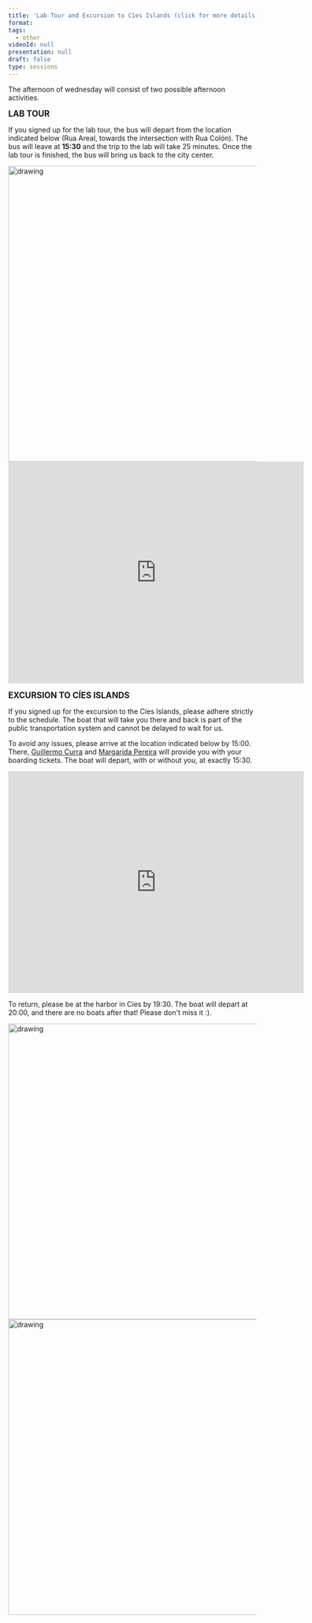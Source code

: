 ```yaml
---
title: 'Lab Tour and Excursion to Cíes Islands (click for more details)'
format: 
tags:
  - other
videoId: null
presentation: null
draft: false
type: sessions
---
```


The afternoon of wednesday will consist of two possible afternoon activities.

<big><strong>LAB TOUR</strong></big>

If you signed up for the lab tour, the bus will depart from the location indicated below (Rua Areal, towards the intersection with Rua Colón). The bus will leave at <strong>15:30</strong> and the trip to the lab will take 25 minutes. Once the lab tour is finished, the bus will bring us back to the city center.

<img src="/images/places/group_lab.jpeg" alt="drawing" style="width:600px;"/>

<iframe src="https://www.google.com/maps/embed?pb=!1m17!1m12!1m3!1d2092.560353738686!2d-8.721337637204241!3d42.239159768750014!2m3!1f0!2f0!3f0!3m2!1i1024!2i768!4f13.1!3m2!1m1!2zNDLCsDE0JzIxLjciTiA4wrA0MycxMi4wIlc!5e0!3m2!1sit!2ses!4v1725401232276!5m2!1sit!2ses" width="600" height="450" style="border:0;" allowfullscreen="" loading="lazy" referrerpolicy="no-referrer-when-downgrade"></iframe>

<big><strong>EXCURSION TO CÍES ISLANDS</strong></big>

If you signed up for the excursion to the Cíes Islands, please adhere strictly to the schedule. The boat that will take you there and back is part of the public transportation system and cannot be delayed to wait for us.

To avoid any issues, please arrive at the location indicated below by 15:00. There, <a href = "https://vqcc.uvigo.es/team/guillermo-jose-curras/">Guillermo Curra</a> and <a href = "https://vqcc.uvigo.es/team/margarida-pereira/">Margarida Pereira</a> will provide you with your boarding tickets. The boat will depart, with or without you, at exactly 15:30.

<iframe src="https://www.google.com/maps/embed?pb=!1m18!1m12!1m3!1d3984.7243908839678!2d-8.727621862992313!3d42.23994641266174!2m3!1f0!2f0!3f0!3m2!1i1024!2i768!4f13.1!3m3!1m2!1s0xd2f623f0983183b%3A0x20c4a2c3ebe95339!2sPeirao%20%C3%A1s%20Illas%20C%C3%ADes!5e0!3m2!1sit!2ses!4v1725401783089!5m2!1sit!2ses" width="600" height="450" style="border:0;" allowfullscreen="" loading="lazy" referrerpolicy="no-referrer-when-downgrade"></iframe>

To return, please be at the harbor in Cíes by 19:30. The boat will depart at 20:00, and there are no boats after that! Please don't miss it :).

<img src="/images/places/Cies_1.jpg" alt="drawing" style="width:600px;"/>
<img src="/images/places/Cies_2.jpg" alt="drawing" style="width:600px;"/>